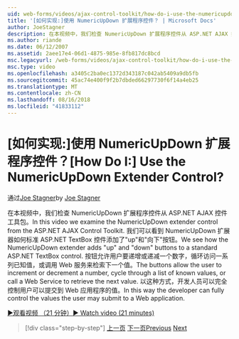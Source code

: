 ```yaml
---
uid: web-forms/videos/ajax-control-toolkit/how-do-i-use-the-numericupdown-extender-control
title: '[如何实现:]使用 NumericUpDown 扩展程序控件？ | Microsoft Docs'
author: JoeStagner
description: 在本视频中，我们检查 NumericUpDown 扩展程序控件从 ASP.NET AJAX 控件工具包。 我们可以看到如何 NumericUpDown 扩展器添加向上和向下...
ms.author: riande
ms.date: 06/12/2007
ms.assetid: 2aee17e4-06d1-4875-985e-8fb817dc8bcd
msc.legacyurl: /web-forms/videos/ajax-control-toolkit/how-do-i-use-the-numericupdown-extender-control
msc.type: video
ms.openlocfilehash: a3405c2ba0ec1372d343187c042ab5409a9db5fb
ms.sourcegitcommit: 45ac74e400f9f2b7dbded66297730f6f14a4eb25
ms.translationtype: MT
ms.contentlocale: zh-CN
ms.lasthandoff: 08/16/2018
ms.locfileid: "41833112"
---
```

<a name="how-do-i-use-the-numericupdown-extender-control"></a><span data-ttu-id="8d39a-105">[如何实现:]使用 NumericUpDown 扩展程序控件？</span><span class="sxs-lookup"><span data-stu-id="8d39a-105">[How Do I:] Use the NumericUpDown Extender Control?</span></span>
====================
<span data-ttu-id="8d39a-106">通过[Joe Stagner](https://github.com/JoeStagner)</span><span class="sxs-lookup"><span data-stu-id="8d39a-106">by [Joe Stagner](https://github.com/JoeStagner)</span></span>

<span data-ttu-id="8d39a-107">在本视频中，我们检查 NumericUpDown 扩展程序控件从 ASP.NET AJAX 控件工具包。</span><span class="sxs-lookup"><span data-stu-id="8d39a-107">In this video we examine the NumericUpDown extender control from the ASP.NET AJAX Control Toolkit.</span></span> <span data-ttu-id="8d39a-108">我们可以看到 NumericUpDown 扩展器如何标准 ASP.NET TextBox 控件添加了"up"和"向下"按钮。</span><span class="sxs-lookup"><span data-stu-id="8d39a-108">We see how the NumericUpDown extender adds "up" and "down" buttons to a standard ASP.NET TextBox control.</span></span> <span data-ttu-id="8d39a-109">按钮允许用户要递增或递减一个数字，循环访问一系列已知值，或调用 Web 服务来检索下一个值。</span><span class="sxs-lookup"><span data-stu-id="8d39a-109">The buttons allow the user to increment or decrement a number, cycle through a list of known values, or call a Web Service to retrieve the next value.</span></span> <span data-ttu-id="8d39a-110">以这种方式，开发人员可以完全控制用户可以提交到 Web 应用程序的值。</span><span class="sxs-lookup"><span data-stu-id="8d39a-110">In this way the developer can fully control the values the user may submit to a Web application.</span></span>

[<span data-ttu-id="8d39a-111">&#9654;观看视频 （21 分钟）</span><span class="sxs-lookup"><span data-stu-id="8d39a-111">&#9654; Watch video (21 minutes)</span></span>](https://channel9.msdn.com/Blogs/ASP-NET-Site-Videos/how-do-i-use-the-numericupdown-extender-control)

> [!div class="step-by-step"]
> <span data-ttu-id="8d39a-112">[上一页](how-do-i-use-the-pagingbulletedlist-extender-control.md)
> [下一页](how-do-i-use-the-aspnet-ajax-validatorcallout-extender.md)</span><span class="sxs-lookup"><span data-stu-id="8d39a-112">[Previous](how-do-i-use-the-pagingbulletedlist-extender-control.md)
[Next](how-do-i-use-the-aspnet-ajax-validatorcallout-extender.md)</span></span>
